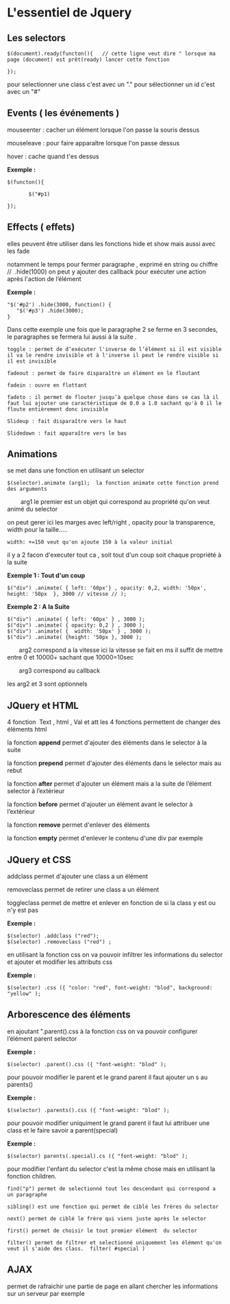 # L'essentiel de Jquery

## Les selectors


    $(document).ready(functon(){   // cette ligne veut dire " lorsque ma page (document) est prêt(ready) lancer cette fonction
           
    });


pour selectionner une class c'est avec un "."
pour sélectionner un id c'est avec un "#"

## Events ( les événements )

mouseenter : cacher un élément lorsque l'on passe la souris dessus

mouseleave : pour faire apparaître lorsque l'on passe dessus

hover : cache quand t'es dessus

**Exemple :**

    $(functon(){

           $("#p1)
           
    });

## Effects ( effets)

elles peuvent être utiliser dans les fonctions hide et show mais aussi avec les fade

notamment le temps pour fermer paragraphe , exprimé en string ou chiffre  //  .hide(1000)
on peut y ajouter des callback pour exécuter une action après l'action de l’élément

**Exemple :**

    "$('#p2') .hide(3000, function() {
       "$('#p3') .hide(3000);
    }

Dans cette exemple une fois que le paragraphe 2 se ferme en 3 secondes, le paragraphes se fermera lui aussi à la suite .

    toggle : permet de d’exécuter l'inverse de l’élément si il est visible il va le rendre invisible et à l'inverse il peut le rendre visible si il est invisible

    fadeout : permet de faire disparaître un élément en le floutant

    fadein : ouvre en flottant

    fadeto : il permet de flouter jusqu’à quelque chose dans se cas là il faut lui ajouter une caractéristique de 0.0 a 1.0 sachant qu'à 0 il le floute entièrement donc invisible

    Slideup : fait disparaître vers le haut

    Slidedown : fait apparaître vers le bas

## Animations

se met dans une fonction en utilisant un selector

    $(selector).animate (arg1);  la fonction animate cette fonction prend des arguments
       
arg1 le premier est un objet qui correspond au propriété qu'on veut animé du selector

on peut gerer ici les marges avec left/right , opacity pour la transparence, width pour la taille.....

    width: +=150 veut qu'on ajoute 150 à la valeur initial

il y a 2 facon d'executer tout ca , soit tout d'un coup soit chaque propriété à la suite

**Exemple 1 : Tout d'un coup**

    $("div") .animate( { left: '60px'} , opacity: 0,2, width: '50px', height: '50px  }, 3000 // vitesse // );

**Exemple 2 : A la Suite**

    $("div") .animate( { left: '60px' } , 3000 );
    $("div") .animate( { opacity: 0,2 } , 3000 );
    $("div") .animate( {  width: '50px' } , 3000 );
    $("div") .animate( {height: '50px }, 3000 );

       arg2 correspond a la vitesse
ici la vitesse se fait en ms il suffit de mettre entre 0 et 10000+ sachant que 10000=10sec

       arg3 correspond au callback

les arg2 et 3 sont optionnels

## JQuery et HTML

4 fonction  Text , html , Val et att les 4 fonctions permettent de changer des éléments html


la fonction **append** permet d'ajouter des éléments dans le selector à la suite  

la fonction **prepend** permet d'ajouter des éléments dans le selector mais au rebut

la fonction **after** permet d'ajouter un élément mais a la suite de l’élément selector à l’extérieur

la fonction **before** permet d'ajouter un élément avant le selector à l’extérieur  

la fonction **remove** permet d'enlever des éléments

la fonction **empty** permet d'enlever le contenu d'une div par exemple


## JQuery et CSS

addclass permet d'ajouter une class a un élément

removeclass permet de retirer une class a un élément 

toggleclass permet de mettre et enlever en fonction de si la class y est ou n'y est pas

**Exemple :**

    $(selector) .addclass ("red");
    $(selector) .removeclass ("red") ; 

en utilisant la fonction css on va pouvoir infiltrer les informations du selector et ajouter et modifier les attributs css 

**Exemple :**

    $(selector) .css ({ "color: "red", font-weight: "blod", background: "yellow" );


## Arborescence des éléments 

en ajoutant     ".parent().css à la fonction css on va pouvoir configurer l’élément parent selector

**Exemple :**

    $(selector) .parent().css ({ "font-weight: "blod" );

pour pouvoir modifier le parent et le grand parent il faut ajouter un s au parents()

**Exemple :**

    $(selector) .parents().css ({ "font-weight: "blod" );

pour pouvoir modifier uniquiment le grand parent il faut lui attribuer une class et le faire savoir a parent(special)

**Exemple :**

    $(selector) parents(.special).cs ({ "font-weight: "blod" );

pour modifier l'enfant du selector c'est la même chose mais en utilisant la fonction children.

    find("p") permet de selectionné tout les descendant qui correspond a un paragraphe 

    sibling() est une fonction qui permet de ciblé les frères du selector

    next() permet de ciblé le frère qui viens juste après le selector 

    first() permet de choisir le tout premier élément  du selector

    filter() permet de filtrer et selectionné uniquement les élément qu'on veut il s'aide des class.  filter( #special )

## AJAX

permet de rafraichir une partie de page en allant chercher les informations sur un serveur par exemple 